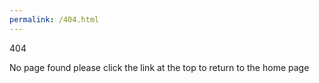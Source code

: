 ```yaml
---
permalink: /404.html
---
```

<p text-align: center; font-size: 40px;> 404</p>
<p text-align: center; font-size: 30px;> No page found please click the link at the top to return to the home page </p>

